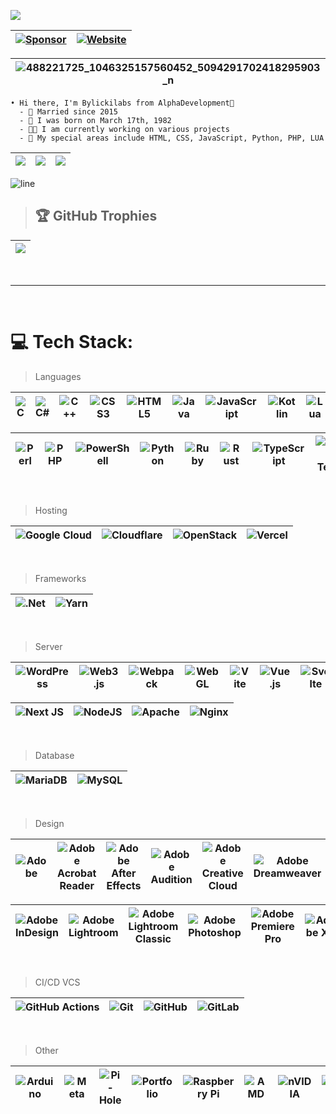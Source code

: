 [![](https://visitcount.itsvg.in/api?id=bylickilabs&icon=0&color=0)](https://visitcount.itsvg.in)

|[![Sponsor](https://img.shields.io/badge/%F0%9F%92%96-Sponsor-ff69b4?style=flat-square)](https://github.com/sponsors/bylickilabs)|[![Website](https://img.shields.io/badge/Website-Bylickilabs.de-blue?logo=Google-Chrome&logoColor=white&style=for-the-badge)](https://www.bylickilabs.de)|
|---|---|

|![488221725_1046325157560452_5094291702418295903_n](https://github.com/user-attachments/assets/fbc63913-77c8-46e9-865b-31f47504f076)|
|---|

<!-- |<img src="https://komarev.com/ghpvc/?username=bylickilabs&label=Profile%20views&color=0e75b6&style=flat" alt="bylickilabs" />|
|---|

> ## 🌐 Socials: 
|<a href="https://twitter.com/bylickilab5" target="blank"><img align="center" src="https://raw.githubusercontent.com/rahuldkjain/github-profile-readme-generator/master/src/images/icons/Social/twitter.svg" alt="bylickilab5" height="30" width="40" /></a>|[![Discord](https://img.shields.io/badge/Discord-%237289DA.svg?logo=discord&logoColor=white)](https://discord.gg/mpz2hJ6PM6) |[![Facebook](https://img.shields.io/badge/Facebook-%231877F2.svg?logo=Facebook&logoColor=white)](https://facebook.com/bylickilabs) |[![Instagram](https://img.shields.io/badge/Instagram-%23E4405F.svg?logo=Instagram&logoColor=white)](https://instagram.com/b.y.l.i.c.k.i.l.a.b.s) |[![YouTube](https://img.shields.io/badge/YouTube-%23FF0000.svg?logo=YouTube&logoColor=white)](https://youtube.com/@AlphaCorpDevs) |[![Codepen](https://img.shields.io/badge/Codepen-000000?style=for-the-badge&logo=codepen&logoColor=white)](https://codepen.io/AlphaDevelopment)| <a href="https://dev.to/bylickilabs" target="blank"><img align="center" src="https://raw.githubusercontent.com/rahuldkjain/github-profile-readme-generator/master/src/images/icons/Social/devto.svg" alt="bylickilabs" height="30" width="40" /></a>| 
|---|---|---|---|---|---|---|

|[Discord for our FiveM - GTAV Server](https://discord.gg/8CSVNswc)|[NEW GTAV Forum](https://gtav-nexus.de)|
|---|---|
-->
```yarn
• Hi there, I'm Bylickilabs from AlphaDevelopment👋
  - 💍 Married since 2015
  - 👶 I was born on March 17th, 1982
  - 👨‍💻 I am currently working on various projects
  - 🚧 My special areas include HTML, CSS, JavaScript, Python, PHP, LUA
```

|![](https://github-readme-stats.vercel.app/api?username=bylickilabs&theme=great-gatsby&hide_border=false&include_all_commits=true&count_private=true) | ![](https://nirzak-streak-stats.vercel.app/?user=bylickilabs&theme=great-gatsby&hide_border=false) | ![](https://github-readme-stats.vercel.app/api/top-langs/?username=bylickilabs&theme=great-gatsby&hide_border=false&include_all_commits=true&count_private=true&layout=compact)|
|---|---|---|

<!--|![8454da84-3d4d-4835-93c8-b02fc5133a08_klein](https://github.com/user-attachments/assets/71a02f8f-7467-435a-a8e6-fd93de8d5579)|
|---|
-->
![line](https://github.com/bylickilabs/bylickilabs/assets/109308073/bfd77a60-d426-4470-b417-fdbab0166188) 

> ## 🏆 GitHub Trophies
|![](https://github-profile-trophy.vercel.app/?username=bylickilabs&theme=monokai&margin-h=10&margin-w=10&no-frame=true&no-bg=true&column=-1)|
|---| 

<br>

---

<br>

# 💻 Tech Stack:


> Languages

|![C](https://img.shields.io/badge/c-%2300599C.svg?style=for-the-badge&logo=c&logoColor=white) | ![C#](https://img.shields.io/badge/c%23-%23239120.svg?style=for-the-badge&logo=csharp&logoColor=white) | ![C++](https://img.shields.io/badge/c++-%2300599C.svg?style=for-the-badge&logo=c%2B%2B&logoColor=white) | ![CSS3](https://img.shields.io/badge/css3-%231572B6.svg?style=for-the-badge&logo=css3&logoColor=white) | ![HTML5](https://img.shields.io/badge/html5-%23E34F26.svg?style=for-the-badge&logo=html5&logoColor=white) | ![Java](https://img.shields.io/badge/java-%23ED8B00.svg?style=for-the-badge&logo=openjdk&logoColor=white) | ![JavaScript](https://img.shields.io/badge/javascript-%23323330.svg?style=for-the-badge&logo=javascript&logoColor=%23F7DF1E) | ![Kotlin](https://img.shields.io/badge/kotlin-%237F52FF.svg?style=for-the-badge&logo=kotlin&logoColor=white) | ![Lua](https://img.shields.io/badge/lua-%232C2D72.svg?style=for-the-badge&logo=lua&logoColor=white) | ![Markdown](https://img.shields.io/badge/markdown-%23000000.svg?style=for-the-badge&logo=markdown&logoColor=white) |
|---|---|---|---|---|---|---|---|---|---|

|![Perl](https://img.shields.io/badge/perl-%2339457E.svg?style=for-the-badge&logo=perl&logoColor=white) | ![PHP](https://img.shields.io/badge/php-%23777BB4.svg?style=for-the-badge&logo=php&logoColor=white) | ![PowerShell](https://img.shields.io/badge/PowerShell-%235391FE.svg?style=for-the-badge&logo=powershell&logoColor=white) | ![Python](https://img.shields.io/badge/python-3670A0?style=for-the-badge&logo=python&logoColor=ffdd54) | ![Ruby](https://img.shields.io/badge/ruby-%23CC342D.svg?style=for-the-badge&logo=ruby&logoColor=white) | ![Rust](https://img.shields.io/badge/rust-%23000000.svg?style=for-the-badge&logo=rust&logoColor=white) | ![TypeScript](https://img.shields.io/badge/typescript-%23007ACC.svg?style=for-the-badge&logo=typescript&logoColor=white) |![Windows Terminal](https://img.shields.io/badge/Windows%20Terminal-%234D4D4D.svg?style=for-the-badge&logo=windows-terminal&logoColor=white) |
|---|---|---|---|---|---|---|---|

<br>

> Hosting

| ![Google Cloud](https://img.shields.io/badge/GoogleCloud-%234285F4.svg?style=for-the-badge&logo=google-cloud&logoColor=white) | ![Cloudflare](https://img.shields.io/badge/Cloudflare-F38020?style=for-the-badge&logo=Cloudflare&logoColor=white) | ![OpenStack](https://img.shields.io/badge/Openstack-%23f01742.svg?style=for-the-badge&logo=openstack&logoColor=white) | ![Vercel](https://img.shields.io/badge/vercel-%23000000.svg?style=for-the-badge&logo=vercel&logoColor=white) |
|---|---|---|---|

<br>

> Frameworks

| ![.Net](https://img.shields.io/badge/.NET-5C2D91?style=for-the-badge&logo=.net&logoColor=white) | ![Yarn](https://img.shields.io/badge/yarn-%232C8EBB.svg?style=for-the-badge&logo=yarn&logoColor=white) |
|---|---|

<br>

> Server

| ![WordPress](https://img.shields.io/badge/WordPress-%23117AC9.svg?style=for-the-badge&logo=WordPress&logoColor=white) | ![Web3.js](https://img.shields.io/badge/web3.js-F16822?style=for-the-badge&logo=web3.js&logoColor=white) | ![Webpack](https://img.shields.io/badge/webpack-%238DD6F9.svg?style=for-the-badge&logo=webpack&logoColor=black) | ![WebGL](https://img.shields.io/badge/WebGL-990000?logo=webgl&logoColor=white&style=for-the-badge) | ![Vite](https://img.shields.io/badge/vite-%23646CFF.svg?style=for-the-badge&logo=vite&logoColor=white) | ![Vue.js](https://img.shields.io/badge/vue.js-%2335495e.svg?style=for-the-badge&logo=vuedotjs&logoColor=%234FC08D) | ![Svelte](https://img.shields.io/badge/svelte-%23f1413d.svg?style=for-the-badge&logo=svelte&logoColor=white) | ![OpenGL](https://img.shields.io/badge/OpenGL-%23FFFFFF.svg?style=for-the-badge&logo=opengl) | ![OpenCV](https://img.shields.io/badge/opencv-%23white.svg?style=for-the-badge&logo=opencv&logoColor=white) | ![NPM](https://img.shields.io/badge/NPM-%23CB3837.svg?style=for-the-badge&logo=npm&logoColor=white) | 
|---|---|---|---|---|---|---|---|---|---|

| ![Next JS](https://img.shields.io/badge/Next-black?style=for-the-badge&logo=next.js&logoColor=white) | ![NodeJS](https://img.shields.io/badge/node.js-6DA55F?style=for-the-badge&logo=node.js&logoColor=white) | ![Apache](https://img.shields.io/badge/apache-%23D42029.svg?style=for-the-badge&logo=apache&logoColor=white) | ![Nginx](https://img.shields.io/badge/nginx-%23009639.svg?style=for-the-badge&logo=nginx&logoColor=white) |
|---|---|---|---|

<br>

> Database

| ![MariaDB](https://img.shields.io/badge/MariaDB-003545?style=for-the-badge&logo=mariadb&logoColor=white) | ![MySQL](https://img.shields.io/badge/mysql-4479A1.svg?style=for-the-badge&logo=mysql&logoColor=white) |
|---|---|

<br>

> Design

| ![Adobe](https://img.shields.io/badge/adobe-%23FF0000.svg?style=for-the-badge&logo=adobe&logoColor=white) | ![Adobe Acrobat Reader](https://img.shields.io/badge/Adobe%20Acrobat%20Reader-EC1C24.svg?style=for-the-badge&logo=Adobe%20Acrobat%20Reader&logoColor=white) |![Adobe After Effects](https://img.shields.io/badge/Adobe%20After%20Effects-9999FF.svg?style=for-the-badge&logo=Adobe%20After%20Effects&logoColor=white) |![Adobe Audition](https://img.shields.io/badge/Adobe%20Audition-9999FF.svg?style=for-the-badge&logo=Adobe%20Audition&logoColor=white) |![Adobe Creative Cloud](https://img.shields.io/badge/Adobe%20Creative%20Cloud-DA1F26.svg?style=for-the-badge&logo=Adobe%20Creative%20Cloud&logoColor=white) | ![Adobe Dreamweaver](https://img.shields.io/badge/Adobe%20Dreamweaver-FF61F6.svg?style=for-the-badge&logo=Adobe%20Dreamweaver&logoColor=white) | ![Adobe Fonts](https://img.shields.io/badge/Adobe%20Fonts-000B1D.svg?style=for-the-badge&logo=Adobe%20Fonts&logoColor=white) | ![Adobe Illustrator](https://img.shields.io/badge/adobe%20illustrator-%23FF9A00.svg?style=for-the-badge&logo=adobe%20illustrator&logoColor=white) |
|---|---|---|---|---|---|---|---|

| ![Adobe InDesign](https://img.shields.io/badge/Adobe%20InDesign-49021F?style=for-the-badge&logo=adobeindesign&logoColor=FF3366) | ![Adobe Lightroom](https://img.shields.io/badge/Adobe%20Lightroom-31A8FF.svg?style=for-the-badge&logo=Adobe%20Lightroom&logoColor=white) | ![Adobe Lightroom Classic](https://img.shields.io/badge/Adobe%20Lightroom%20Classic-31A8FF.svg?style=for-the-badge&logo=Adobe%20Lightroom%20Classic&logoColor=white) |![Adobe Photoshop](https://img.shields.io/badge/adobe%20photoshop-%2331A8FF.svg?style=for-the-badge&logo=adobe%20photoshop&logoColor=white) | ![Adobe Premiere Pro](https://img.shields.io/badge/Adobe%20Premiere%20Pro-9999FF.svg?style=for-the-badge&logo=Adobe%20Premiere%20Pro&logoColor=white) | ![Adobe XD](https://img.shields.io/badge/Adobe%20XD-470137?style=for-the-badge&logo=Adobe%20XD&logoColor=#FF61F6) |![Blender](https://img.shields.io/badge/blender-%23F5792A.svg?style=for-the-badge&logo=blender&logoColor=white) |
|---|---|---|---|---|---|---|

<br>

> CI/CD VCS

| ![GitHub Actions](https://img.shields.io/badge/github%20actions-%232671E5.svg?style=for-the-badge&logo=githubactions&logoColor=white) | ![Git](https://img.shields.io/badge/git-%23F05033.svg?style=for-the-badge&logo=git&logoColor=white) | ![GitHub](https://img.shields.io/badge/github-%23121011.svg?style=for-the-badge&logo=github&logoColor=white) | ![GitLab](https://img.shields.io/badge/gitlab-%23181717.svg?style=for-the-badge&logo=gitlab&logoColor=white) |
|---|---|---|---|

<br>

>Other

| ![Arduino](https://img.shields.io/badge/-Arduino-00979D?style=for-the-badge&logo=Arduino&logoColor=white) | ![Meta](https://img.shields.io/badge/Meta-%230467DF.svg?style=for-the-badge&logo=Meta&logoColor=white) | ![Pi-Hole](https://img.shields.io/badge/pihole-%2396060C.svg?style=for-the-badge&logo=pi-hole&logoColor=white) | ![Portfolio](https://img.shields.io/badge/Portfolio-%23000000.svg?style=for-the-badge&logo=firefox&logoColor=#FF7139) | ![Raspberry Pi](https://img.shields.io/badge/-Raspberry_Pi-C51A4A?style=for-the-badge&logo=Raspberry-Pi) |![AMD](https://img.shields.io/badge/AMD-%23000000.svg?style=for-the-badge&logo=amd&logoColor=white) |![nVIDIA](https://img.shields.io/badge/nVIDIA-%2376B900.svg?style=for-the-badge&logo=nVIDIA&logoColor=white) | ![OpenGL](https://img.shields.io/badge/OpenGL-white?logo=OpenGL&style=for-the-badge) |
|---|---|---|---|---|---|---|---|

<!--
**bylickilabs/bylickilabs** is a ✨ _special_ ✨ repository because its `README.md` (this file) appears on your GitHub profile.
-->
